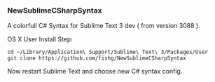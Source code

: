 ### NewSublimeCSharpSyntax
A colorfull C# Syntax for Sublime Text 3 dev ( from version 3088 ).

OS X User Install Step:
```shell
cd ~/Library/Application\ Support/Sublime\ Text\ 3/Packages/User
git clone https://github.com/fishg/NewSublimeCSharpSyntax 
```
Now restart Sublime Text and choose new C# syntax config.

